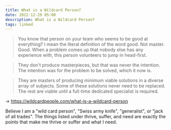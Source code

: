 ```yaml
---
title: What is a Wildcard Person?
date: 2022-12-29 05:00
description: What is a Wildcard Person?
tags: linked
---
```


> You know that person on your team who seems to be good at everything? I mean the literal definition of the word good. Not master. Good. When a problem comes up that nobody else has any experience with, this person volunteers to jump in head-first.

> They don't produce masterpieces, but that was never the intention. The intention was for the problem to be solved, which it now is.

> They are masters of producing minimum viable solutions in a diverse array of subjects. Some of these solutions never need to be replaced. The rest are viable until a full-time dedicated specialist is required.

→ https://wildcardpeople.com/what-is-a-wildcard-person

Believe I am a "wild card person", "Swiss army knife", "generalist", or "jack of all trades". The things listed under thrive, suffer, and need are exactly the points that make me thrive or suffer and what I need.
